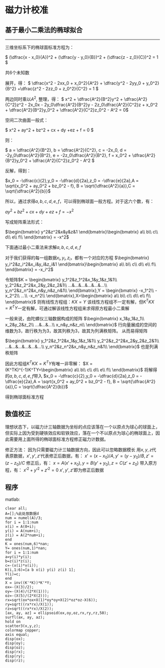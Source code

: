 # 磁力计校准
## 基于最小二乘法的椭球拟合
-----
三维坐标系下的椭球面标准方程为：

$ (\dfrac{x - x_0}{A})^2 + (\dfrac{y - y_0}{B})^2 + (\dfrac{z - z_0}{C})^2 = 1 $

共6个未知数

展开，得：
$ \dfrac{x^2 - 2xx_0 + x_0^2}{A^2} + \dfrac{y^2 - 2yy_0 + y_0^2}{B^2}
+\dfrac{z^2 - 2zz_0 + z_0^2}{C^2} = 1 $

两边同时乘以$A^2$, 整理，得：
$ x^2 + \dfrac{A^2}{B^2}y^2 + \dfrac{A^2}{C^2}z^2 - 2x_0x - 2y_0\dfrac{A^2}{B^2}y - 2z_0\dfrac{A^2}{C^2}z + x_0^2 + \dfrac{A^2}{B^2}y_0^2 + \dfrac{A^2}{C^2}z_0^2 - A^2 = 0$

空间二次曲面一般式：

$ x^2 + ay^2 + bz^2 + cx + dy +ez + f = 0 $

则：

$ a = \dfrac{A^2}{B^2}, b = \dfrac{A^2}{C^2}, c = -2x_0, d = -2y_0\dfrac{A^2}{B^2}, e = -2z_0\dfrac{A^2}{B^2}, f = x_0^2 + \dfrac{A^2}{B^2}y_0^2 + \dfrac{A^2}{C^2}z_0^2 - A^2 $

反解，得到：

$x_0 = -\dfrac{c}{2},y_0 = -\dfrac{d}{2a},z_0 = -\dfrac{e}{2a},A = \sqrt{x_0^2 + ay_0^2 + bz_0^2 - f}, B = \sqrt{\dfrac{A^2}{a}},C = \sqrt{\dfrac{A^2}{b}}$

所以，通过求得$a,b,c,d,e,f$，可以得到椭球面一般方程。对于这六个数，有：

$ay^2 + bz^2 + cx + dy +ez + f = -x^2$

写成矩阵乘法形式：

$\begin{bmatrix}
y^2&z^2&x&y&z&1
\end{bmatrix}\begin{bmatrix}
a\\
b\\
c\\
d\\
e\\
f\\
\end{bmatrix} = -x^2$

下面通过最小二乘法来求解$a,b,c,d,e,f$

对于我们获得的每一组数据$x_i,y_i,z_i$，都有一个对应的方程
$\begin{bmatrix}
y_i^2&z_i^2&x_i&y_i&z_i&1
\end{bmatrix}\begin{bmatrix}
a\\
b\\
c\\
d\\
e\\
f\\
\end{bmatrix} = -x_i^2$

令矩阵$K = \begin{bmatrix}
y_1^2&z_1^2&x_1&y_1&z_1&1\\
y_2^2&z_2^2&x_2&y_2&z_2&1\\
...&...&...&...&...&...\\
y_n^2&z_n^2&x_n&y_n&z_n&1\\
\end{bmatrix},Y = \begin{bmatrix}
-x_1^2\\
-x_2^2\\
...\\
-x_n^2\\
\end{bmatrix},X=\begin{bmatrix}
a\\
b\\
c\\
d\\
e\\
f\\
\end{bmatrix}$
则有线性方程组：$KX=Y$
该线性方程组不一定有解，但$K^TKX=K^TY$一定有解，可通过解该线性方程组来求得原方程最小二乘解

一般来说，由陀螺仪三轴数据构成的矩阵
$\begin{bmatrix}
x_1&y_1&z_1\\
x_2&y_2&z_2\\
...&...&...\\
x_n&y_n&z_n\\
\end{bmatrix}$
行向量展成的空间的维数为3，故行秩为为3，故其列秩为3，故其为列满秩矩阵。
从而易得矩阵

$\begin{bmatrix}
y_1^2&z_1^2&x_1&y_1&z_1&1\\
y_2^2&z_2^2&x_2&y_2&z_2&1\\
...&...&...&...&...&...\\
y_n^2&z_n^2&x_n&y_n&z_n&1\\
\end{bmatrix}$
也是列满秩矩阵

因此方程组$K^TKX=K^TY$有唯一非零解：
$X = (K^TK)^{-1}K^TY=\begin{bmatrix}
a\\
b\\
c\\
d\\
e\\
f\\
\end{bmatrix}$
将解得的$a,b,c,d,e,f$带入
$x_0 = -\dfrac{c}{2},y_0 = -\dfrac{d}{2a},z_0 = -\dfrac{e}{2a},A = \sqrt{x_0^2 + ay_0^2 + bz_0^2 - f}, B = \sqrt{\dfrac{A^2}{a}},C = \sqrt{\dfrac{A^2}{b}}$

得到椭球面标准方程

## 数值校正
理想状态下，以磁力计三轴数据为坐标的点应该落在一个以原点为球心的球面上，但实际上因为受到硬铁效应和软铁效应，落在一个不以原点为球心的椭球面上，因此需要用上面所得的椭球面标准方程修正磁力计数据。

修正方法：
因为只需要磁力计三轴数据方向，因此可以忽略数据模长
用$x,y,z$代表原数据，$x',y',z'$代表修正后数据，有：
$x'=(x-x_0)/A,y'=(y-y_0)/B,z'=(z-z_0)/C$
修正后，有：
$x=A(x'+x_0),y=B(y'+y_0),z=C(z'+z_0)$
带入原方程，有：
$x'^2 + y'^2 + z'^2 = 0$
$x',y',z'$即为修正后数据

## 程序
matlab:
```
clear all;
A=[];%此处放数据d
num = numel(A)/3;
for i = 1:1:num
x(i) = A(0+i);
y(i) = A(num+i);
z(i) = A(2*num+i);
end
K = ones(num,6)*nan;
Y= ones(num,1)*nan;
for i = 1:1:num
a=y(i)*y(i);
b=z(i)*z(i);
c=-(x(i)*x(i));
K(i,1:6)=[a b x(i) y(i) z(i) 1];
Y(i)=c;
end
X = inv((K'*K))*K'*Y;
ox=-(X(3)/2);
oy=-(X(4)/(2*X(1)));
oz=-(X(5)/(2*X(2)));
rx=sqrt(ox*ox+X(1)*oy*oy+X(2)*oz*oz-X(6));
ry=sqrt((rx*rx)/X(1));
rz=sqrt((rx*rx)/X(2));
[ax, ay, az] = ellipsoid(ox,oy,oz,rx,ry,rz,50);
surfl(ax, ay, az);
hold on
scatter3(x,y,z);
colormap copper;
axis equal;
disp(ox);
disp(oy);
disp(oz);
disp(rx);
disp(ry);
disp(rz);
```
